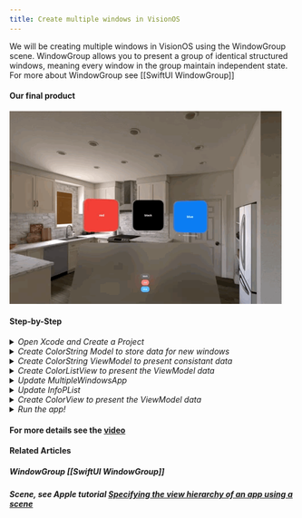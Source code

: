 ```yaml
---
title: Create multiple windows in VisionOS
---
```


We will be creating multiple windows in VisionOS using the WindowGroup scene. WindowGroup allows you to present a group of identical structured windows, meaning every window in the group maintain independent state. For more about WindowGroup see [[SwiftUI WindowGroup]]

#### Our final product 
<img src="/assets/SwiftUI_WindowGroup/WindowGroup.gif"/>

#### Step-by-Step
<details>
  <summary><i>Open Xcode and Create a Project</i></summary>
  <img src="/assets/MultipleWindowsVisionOS/CreateNewProject.png"/>
</details>

<details>
  <summary><i>Create ColorString  Model to store data for new windows</i></summary>
  <img src="/assets/MultipleWindowsVisionOS/CreateColorStringModel.png"/>
</details>

<details>
  <summary><i>Create ColorString  ViewModel to present consistant data</i></summary>
  <img src="/assets/MultipleWindowsVisionOS/CreateColorStringViewModel.png"/>
</details>

<details>
  <summary><i>Create ColorListView to present the ViewModel data</i></summary>
  <img src="/assets/MultipleWindowsVisionOS/CreateColorListView.png"/>
</details>

<details>
  <summary><i>Update MultipleWindowsApp</i></summary>
  <img src="/assets/MultipleWindowsVisionOS/UpdateApp.png"/>
</details> 

<details>
  <summary><i>Update InfoPList</i></summary>
  <img src="/assets/MultipleWindowsVisionOS/UpdateInfoPList.png"/>
</details> 

<details>
  <summary><i>Create ColorView to present the ViewModel data</i></summary>
  <img src="/assets/MultipleWindowsVisionOS/CreateColorView.png"/>
</details> 

<details>
  <summary><i>Run the app!</i></summary>
  <img src="/assets/SwiftUI_WindowGroup/WindowGroup.gif"/>
</details> 

#### For more details see the [video](https://youtu.be/IvMpVgMrSwU)

#### Related Articles
##### WindowGroup [[SwiftUI WindowGroup]]
##### Scene, see Apple tutorial [Specifying the view hierarchy of an app using a scene](https://developer.apple.com/tutorials/swiftui-concepts/specifying-the-view-hierarchy-of-an-app-using-a-scene)
